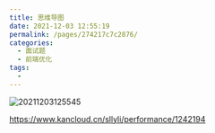 ```yaml
---
title: 思维导图
date: 2021-12-03 12:55:19
permalink: /pages/274217c7c2876/
categories:
  - 面试题
  - 前端优化
tags:
  -
---
```


![20211203125545](https://cdn.jsdelivr.net/gh/wu529778790/image/blog/20211203125545.png)

<https://www.kancloud.cn/sllyli/performance/1242194>

<!-- more -->

